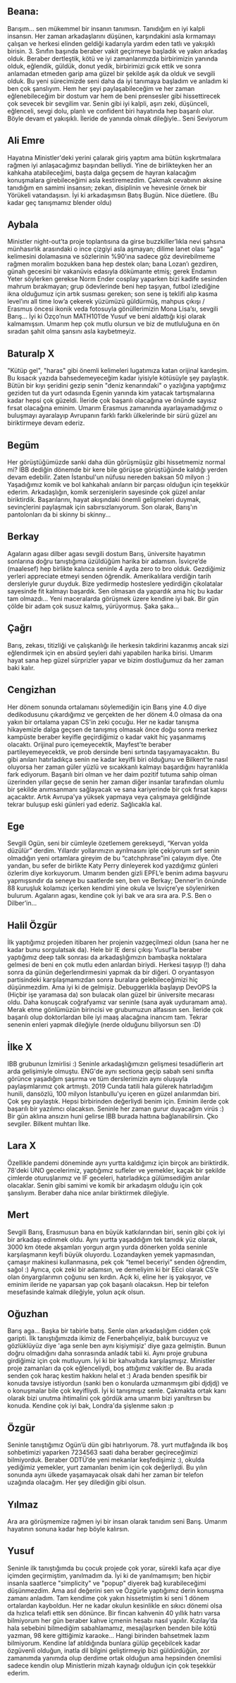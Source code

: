 ## Beana:
Barışım… sen mükemmel bir insanın tanımısın. Tanıdığım en iyi kalpli insansın. Her zaman arkadaşlarını düşünen, karşındakini asla kırmamayı çalışan ve herkesi elinden geldiği kadarıyla yardım eden tatlı ve yakışıklı birisin. 3. Sınıfın başında beraber vakit geçirmeye başladık ve yakın arkadaş olduk. Beraber dertleştik, kötü ve iyi zamanlarımızda birbirimizin yanında olduk, eğlendik, güldük, donut yedik, birbirimizi gıcık ettik ve sonra anlamadan etmeden garip ama güzel bir şekilde aşık da olduk ve sevgili olduk. Bu yeni sürecimizde seni daha da iyi tanımaya başladım ve anladım ki ben çok şanslıyım. Hem her şeyi paylaşabileceğim ve her zaman eğlenebileceğim bir dostum var hem de beni prensesler gibi hissettirecek çok sevecek bir sevgilim var. Senin gibi iyi kalpli, aşırı zeki, düşünceli, eğlenceli, sevgi dolu, planlı ve confident biri hayatında hep başarılı olur. Böyle devam et yakışıklı. İleride de yanında olmak dileğiyle.. Seni Seviyorum
## Ali Emre
Hayatına Ministler'deki yerini çalarak giriş yaptım ama bütün kışkırtmalara rağmen iyi anlaşacağımız başından belliydi. Yine de birlikteyken her an kahkaha atabileceğimi, başta dalga geçsem de hayran kalacağım konuşmalara girebileceğimi asla kestiremezdim. Çakmak cevabının aksine tanıdığım en samimi insansın; zekan, disiplinin ve hevesinle örnek bir Yörükeli vatandaşısın. İyi ki arkadaşımsın Batış Bugün. Nice düetlere. (Bu kadar geç tanışmamız blender oldu)
## Aybala
Ministler night-out’ta proje toplantısına da girse buzzkiller’lıkla nevi şahsına münhasırlık arasındaki o ince çizgiyi asla aşmayan; dilime lanet olası “aga” kelimesini dolamasına ve sözlerinin %90’ına sadece göz devirebilmeme rağmen moralim bozukken bana hep destek olan; bana Lozan’ı gezdiren, günah gecesini bir vakanüvis edasıyla dökümante etmiş; gerek Endamın Yeter söylerken gerekse Norm Ender cosplay yaparken bizi kadife sesinden mahrum bırakmayan; grup ödevlerinde beni hep taşıyan, futbol izlediğine ikna olduğumuz için artık susması gereken; son sene iş teklifi alıp kasma level’ını all time low’a çekerek yüzümüzü güldürmüş, mahpus çıkışı / Erasmus öncesi ikonik veda fotosuyla gönüllerimizin Mona Lisa’sı, sevgili Barış... İyi ki Özço’nun MATH101’de Yusuf ve beni aldattığı kişi olarak kalmamışsın. Umarım hep çok mutlu olursun ve biz de mutluluğuna en ön sıradan şahit olma şansını asla kaybetmeyiz.
## Baturalp X
"Kütüp gel", "haras" gibi önemli kelimeleri lugatımıza katan orijinal kardeşim. Bu kısacık yazıda bahsedemeyeceğim kadar iyisiyle kötüsüyle şey paylaştık. Bütün bir kıyı şeridini gezip senin "deniz kenarındaki" o yazlığına yaptığımız geziden tut da yurt odasında Egenin yanında kim yatacak tartışmalarına kadar hepsi çok güzeldi. İleride çok başarılı olacağına ve önünde sayısız fırsat olacağına eminim. Umarım Erasmus zamanında ayarlayamadığımız o buluşmayı ayaralayıp Avrupanın farklı farklı ülkelerinde bir sürü güzel anı biriktirmeye devam ederiz.
## Begüm
Her görüştüğümüzde sanki daha dün görüşmüşüz gibi hissetmemiz normal mi? İBB dediğin dönemde bir kere bile görüşse görüştüğünde kaldığı yerden devam edebilir. Zaten İstanbul'un nüfusu nereden baksan 50 milyon :) Yaşadığımız komik ve bol kahkahalı anıların bir parçası olduğun için teşekkür ederim. Arkadaşlığın, komik serzenişlerin sayesinde çok güzel anılar biriktirdik.  Başarılarını, hayat akışındaki önemli gelişmeleri duymak, sevinçlerini paylaşmak için sabırsızlanıyorum. Son olarak, Barış'ın pantolonları da bi skinny bi skinny...
## Berkay
Agaların agası dilber agası sevgili dostum Barış, üniversite hayatımın sonlarına doğru tanıştığıma üzüldüğüm harika bir adamsın. İsviçre’de (maalesef) hep birlikte kalınca seninle 4 ayda zero to bro olduk. Gezdiğimiz yerleri appreciate etmeyi senden öğrendik. Amerikalılara verdiğin tarih dersleriyle gurur duyduk. Bize yedirmedip hosteslere yedirdiğin çikolatalar sayesinde fit kalmayı başardık. Sen olmasan da yapardık ama hiç bu kadar tam olmazdı… Yeni maceralarda görüşmek üzere kendine iyi bak. Bir gün çölde bir adam çok susuz kalmış, yürüyormuş. Şaka şaka…
## Çağrı
Barış, zekası, titizliği ve çalışkanlığı ile herkesin takdirini kazanmış ancak sizi eğlendirmek için en absürd şeyleri dahi yapabilen harika birisi. Umarım hayat sana hep güzel sürprizler yapar ve bizim dostluğumuz da her zaman baki kalır.
## Cengizhan
Her dönem sonunda ortalamanı söylemediğin için Barış yine 4.0 diye dedikodusunu çıkardığımız ve gerçekten de her dönem 4.0 olmasa da ona yakın bir ortalama yapan CS'in zeki çocuğu. Her ne kadar tanışma hikayemizle dalga geçsen de tanışmış olmasak önce doğu sonra merkez kampüste beraber keyifle geçirdiğimiz o kadar vakit hiç yaşanmamış olacaktı. Orijinal puro içemeyecektik, Mayfest'te beraber partileyemeyecektik, ve prob dersinde beni sırtında taşıyamayacaktın. Bu gibi anıları hatırladıkça senin ne kadar keyifli biri olduğunu ve Bilkent'te nasıl oluyorsa her zaman güler yüzlü ve sıcakkanlı kalmayı başardığını hayranlıkla fark ediyorum. Başarılı biri olman ve her daim pozitif tutuma sahip olman üzerinden yıllar geçse de senin her zaman diğer insanlar tarafından olumlu bir şekilde anımsanmanı sağlayacak ve sana kariyerinde bir çok fırsat kapısı açacaktır. Artık Avrupa'ya yüksek yapmaya veya çalışmaya geldiğinde tekrar buluşup eski günleri yad ederiz. Sağlıcakla kal.
## Ege
Sevgili Ogün, seni bir cümleyle özetlemem gerekseydi, “Kervan yolda düzülür” derdim. Yıllardır yollarımızın ayrılmasını iple çekiyorum sırf senin olmadığın yeni ortamlara gireyim de bu “catchphrase”ini çalayım diye. Öte yandan, bu sefer de birlikte Katy Perry dinleyerek kod yazdığımız günleri özlerim diye korkuyorum. Umarım benden gizli EPFL’e benim adıma başvuru yapmışsındır da seneye bu saatlerde sen, ben ve Berkay; Denner’in önünde 88 kuruşluk kolamızı içerken kendimi yine okula ve İsviçre’ye söylenirken bulurum. Agaların agası, kendine çok iyi bak ve ara sıra ara. P.S. Ben o Dilber’in...
## Halil Özgür
İlk yaptığımız projeden itibaren her projenin vazgeçilmezi oldun (sana her ne kadar bunu sorgulatsak da). Hele bir IE dersi çıkışı Yusuf’la beraber yaptığımız deep talk sonrası da arkadaşlığımızın bambaşka noktalara gelmesi de beni en çok mutlu eden anlardan biriydi. Herkesi taşıyıp (!) daha sonra da günün değerlendirmesini yapmak da bir diğeri. O oryantasyon partisindeki karşılaşmamızdan sonra buralara gelebileceğimizi hiç düşünmezdim. Ama iyi ki de gelmişiz. Debuggerlıkla başlayıp DevOPS la (Hiçbir işe yaramasa da) son bulacak olan güzel bir üniversite mecarası oldu. Daha konuşcak coğrafyamız var seninle (sana ayak uyduramam ama). Merak etme gönlümüzün birincisi ve grubumuzun alfasısın sen. İleride çok başarılı olup doktorlardan bile iyi maaş alacağına inancım tam. Tekrar senenin enleri yapmak dileğiyle (nerde olduğunu biliyorsun sen :D)
## İlke X
IBB grubunun İzmirlisi :) Seninle arkadaşlığımızın gelişmesi tesadüflerin art arda gelişimiyle olmuştu. ENG'de aynı sectiona geçip sabah seni sınıfta görünce yaşadığım şaşırma ve tüm derslerimizin aynı oluşuyla paylaşımlarımız çok artmıştı. 2019 Cunda tatili hala gülerek hatırladığım hunili, dansözlü, 100 milyon İstanbullu'yu içeren en güzel anılarımdan biri. Çok şey paylaştık. Hepsi birbirinden değerliydi benim için. Eminim ilerde çok başarılı bir yazılımcı olacaksın. Seninle her zaman gurur duyacağım virüs :) Bir gün aklına ansızın huni gelirse IBB burada hattına bağlanabilirsin. Çko sevgiler. Bilkent muhtarı İlke.
## Lara X
Özellikle pandemi döneminde aynı yurtta kaldığımız için birçok anı biriktirdik. 78'deki UNO gecelerimiz, yaptığımız sufleler ve yemekler, kaçak bir şekilde çimlerde oturuşlarımız ve IF geceleri, hatırladıkça gülümsediğim anılar olacaklar. Senin gibi samimi ve komik bir arkadaşım olduğu için çok şanslıyım. Beraber daha nice anılar biriktirmek dileğiyle.
## Mert
Sevgili Barış, Erasmusun bana en büyük katkılarından biri, senin gibi çok iyi bir arkadaşı edinmek oldu. Aynı yurtta yaşaddığım tek tanıdık yüz olarak, 3000 km ötede akşamları yorgun argın yurda dönerken yolda seninle karşılaşmanın keyfi büyük oluyordu. Lozandayken yemek yapmasından, çamaşır makinesi kullanmasına, pek çok “temel beceriyi” senden öğrendim, sağol :) Ayrıca, çok zeki bir adamsın, ve demeliyim ki bir EEci olarak CS’e olan önyargılarımın çoğunu sen kırdın. Açık ki, eline her iş yakışıyor, ve eminim ileride ne yaparsan yap çok başarılı olacaksın. Hep bir telefon mesefasinde kalmak dileğiyle, yolun açık olsun.
## Oğuzhan
Barış aga... Başka bir tabirle batış. Senle olan arkadaşlığım cidden çok garipti. İlk tanıştığımızda ikimiz de Fenerbahçeliyiz, balık burcuyuz ve gözlüklüyüz diye 'aga senle ben aynı kişiymişiz' diye gaza gelmiştin. Bunun doğru olmadığını daha sonrasında anladık tabii ki. Aynı proje grubuna girdiğimiz için çok mutluyum. İyi ki bir kahvaltıda karşılaşmışız. Ministler proje zamanları da çok eğlenceliydi, boş attığımız vakitler de. Bu arada senden çok haraç kestim hakkını helal et :) Arada benden spesifik bir konuda tavsiye istiyordun (sanki ben o konularda uzmanmışım gibi djdjdj) ve o konuşmalar bile çok keyifliydi. İyi ki tanışmışız senle. Çakmakta ortak kanı olarak bizi unutma ihtimalini çok gördük ama umarım bizi yanıltırsın bu konuda. Kendine çok iyi bak, Londra'da şişlenme sakın :p
## Özgür
Seninle tanıştığımız Ogün’ü dün gibi hatırlıyorum. 78. yurt mutfağında ilk boş sohbetimizi yaparken 7234563 saati daha beraber geçireceğimizi bilmiyorduk. Beraber ODTÜ’de yeni mekanlar keşfedişimiz :), okulda yediğimiz yemekler, yurt zamanları benim için çok değerliydi. Bu yılın sonunda aynı ülkede yaşamayacak olsak dahi her zaman bir telefon uzağında olacağım. Her şey dilediğin gibi olsun.
## Yılmaz
Ara ara görüşmemize rağmen iyi bir insan olarak tanıdım seni Barış. Umarım hayatının sonuna kadar hep böyle kalırsın.
## Yusuf
Seninle ilk tanıştığımda bu çocuk projede çok yorar, sürekli kafa açar diye içimden geçirmiştim, yanılmadım da. İyi ki de yanılmamışım; ben hiçbir insanla saatlerce "simplicity" ve "popup" diyerek bağ kurabileceğimi düşünmezdim. Ama asıl değerini sen ve Özgürle yaptığımız derin konuşma zamanı anladım. Tam kendime çok yakın hissetmiştim ki seni 1 dönem ortalardan kayboldun. Her ne kadar okulun kesinlikle en sıkıcı dönemi olsa da hızlıca telafi ettik sen dönünce. Bir fincan kahvenin 40 yıllık hatrı varsa bilmiyorum her gün beraber kahve içmenin hesabı nasıl yapılır. Kızılay’da hala sebebini bilmediğim sabahlamamız, mesajlaşırken benden bile kötü yazman, 98 kere gittiğimiz karaoke... Hangi birinden bahsetmek lazım bilmiyorum. Kendine laf atıldığında bunlara gülüp geçebilcek kadar özgüvenli olduğun, inatla dil bilgini geliştirmeyip bizi güldürdüğün, zor zamanımda yanımda olup derdime ortak olduğun ama hepsinden önemlisi sadece kendin olup Ministlerin mizah kaynağı olduğun için çok teşekkür ederim.
